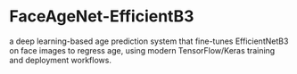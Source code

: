 # FaceAgeNet-EfficientB3
a deep learning-based age prediction system that fine-tunes EfficientNetB3 on face images to regress age, using modern TensorFlow/Keras training and deployment workflows.
